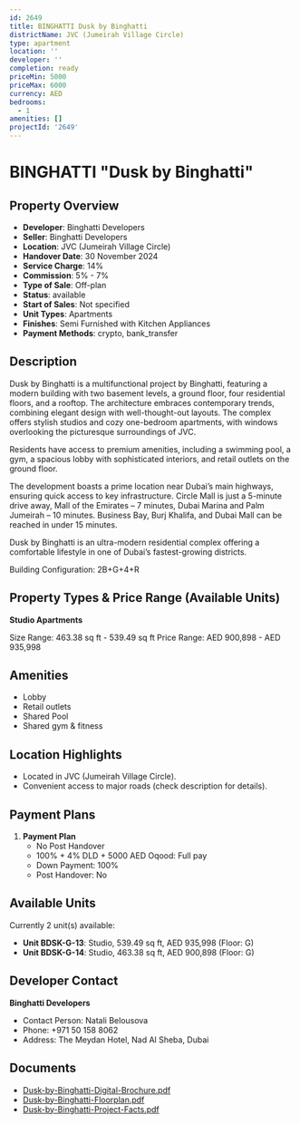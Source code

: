```yaml
---
id: 2649
title: BINGHATTI Dusk by Binghatti
districtName: JVC (Jumeirah Village Circle)
type: apartment
location: ''
developer: ''
completion: ready
priceMin: 5000
priceMax: 6000
currency: AED
bedrooms:
  - 1
amenities: []
projectId: '2649'
---
```


# BINGHATTI "Dusk by Binghatti"

## Property Overview
- **Developer**: Binghatti Developers
- **Seller**: Binghatti Developers
- **Location**: JVC (Jumeirah Village Circle)
- **Handover Date**: 30 November 2024
- **Service Charge**: 14%
- **Commission**: 5% - 7%
- **Type of Sale**: Off-plan
- **Status**: available
- **Start of Sales**: Not specified
- **Unit Types**: Apartments
- **Finishes**: Semi Furnished with Kitchen Appliances
- **Payment Methods**: crypto, bank_transfer

## Description
Dusk by Binghatti is a multifunctional project by Binghatti, featuring a modern building with two basement levels, a ground floor, four residential floors, and a rooftop. The architecture embraces contemporary trends, combining elegant design with well-thought-out layouts. The complex offers stylish studios and cozy one-bedroom apartments, with windows overlooking the picturesque surroundings of JVC.

Residents have access to premium amenities, including a swimming pool, a gym, a spacious lobby with sophisticated interiors, and retail outlets on the ground floor.

The development boasts a prime location near Dubai’s main highways, ensuring quick access to key infrastructure. Circle Mall is just a 5-minute drive away, Mall of the Emirates – 7 minutes, Dubai Marina and Palm Jumeirah – 10 minutes. Business Bay, Burj Khalifa, and Dubai Mall can be reached in under 15 minutes.

Dusk by Binghatti is an ultra-modern residential complex offering a comfortable lifestyle in one of Dubai’s fastest-growing districts.

Building Configuration: 2B+G+4+R

## Property Types & Price Range (Available Units)
**Studio Apartments**

Size Range: 463.38 sq ft - 539.49 sq ft
Price Range: AED 900,898 - AED 935,998

## Amenities
- Lobby
- Retail outlets
- Shared Pool
- Shared gym & fitness

## Location Highlights
- Located in JVC (Jumeirah Village Circle).
- Convenient access to major roads (check description for details).

## Payment Plans
1. **Payment Plan**
   - No Post Handover
   - 100% + 4% DLD + 5000 AED Oqood: Full pay
   - Down Payment: 100%
   - Post Handover: No

## Available Units
Currently 2 unit(s) available:
- **Unit BDSK-G-13**: Studio, 539.49 sq ft, AED 935,998 (Floor: G)
- **Unit BDSK-G-14**: Studio, 463.38 sq ft, AED 900,898 (Floor: G)

## Developer Contact
**Binghatti Developers**
- Contact Person: Natali Belousova
- Phone: +971 50 158 8062
- Address: The Meydan Hotel, Nad Al Sheba, Dubai

## Documents
- [Dusk-by-Binghatti-Digital-Brochure.pdf](https://cdn.geniemap.net/2024/07/30/FvFS6JxBWOur7P9Bv9kpKGMAfudzV10UDSSzrSYs.pdf)
- [Dusk-by-Binghatti-Floorplan.pdf](https://cdn.geniemap.net/2024/07/30/R0AbA413VseuHG6GpoIYzc6er2MQqjEleX5dTz7W.pdf)
- [Dusk-by-Binghatti-Project-Facts.pdf](https://cdn.geniemap.net/2024/07/30/GeoVLgv8UJcjPbZTiVJ6eUz7ZVPytnaFpB7uP3v1.pdf)
